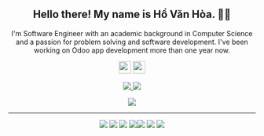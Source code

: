 <h2 align="center">Hello there! My name is Hồ Văn Hòa. 👋🤓</h2>
<p align="center">I'm Software Engineer with an academic background in Computer Science and a passion for problem solving and software development. I've been working on Odoo app development more than one year now.
</p>

<p align="center"> <a href="https://www.linkedin.com/in/hovanhoa/"><img src="https://img.shields.io/badge/linkedin-%230077B5.svg?&style=for-the-badge&logo=linkedin&logoColor=white" height=25></a> <a href="https://www.instagram.com/_hovanhoa_/"><img src="https://img.shields.io/badge/instagram-%23E4405F.svg?&style=for-the-badge&logo=instagram&logoColor=white" height=25></a> 
</p>

<p align=center>
  <a href="https://github.com/hovanhoa">
    <img src="https://badges.pufler.dev/visits/hovanhoa/hovanhoa?style=flat-square&color=black&logo=github">
  </a>
  <a href="https://github.com/hovanhoa?tab=repositories">
    <img src="https://badges.pufler.dev/repos/hovanhoa?style=flat-square&color=black&logo=github">
  </a>
</p>
<p align="center">
<a href="https://github.com/hovanhoa"><img src="https://img.shields.io/github/followers/hovanhoa?style=social"></a>
</p>
<hr>
<p align="center">
<img src="https://img.shields.io/badge/javascript%20-%23323330.svg?&style=for-the-badge&logo=javascript&logoColor=%23F7DF1E"/> <img src="https://img.shields.io/badge/html5%20-%23E34F26.svg?&style=for-the-badge&logo=html5&logoColor=white"/> <img src="https://img.shields.io/badge/css3%20-%231572B6.svg?&style=for-the-badge&logo=css3&logoColor=white"/> <img src="https://img.shields.io/badge/python%20-%2314354C.svg?&style=for-the-badge&logo=python&logoColor=white"/><img src="https://img.shields.io/badge/git%20-%23F05033.svg?&style=for-the-badge&logo=git&logoColor=white"/> <img src="https://img.shields.io/badge/github%20-%23121011.svg?&style=for-the-badge&logo=github&logoColor=white"/> <img src="https://img.shields.io/badge/docker%20-%23323330.svg?&style=for-the-badge&logo=docker&logoColor=%0db7ed"/>
</p>





